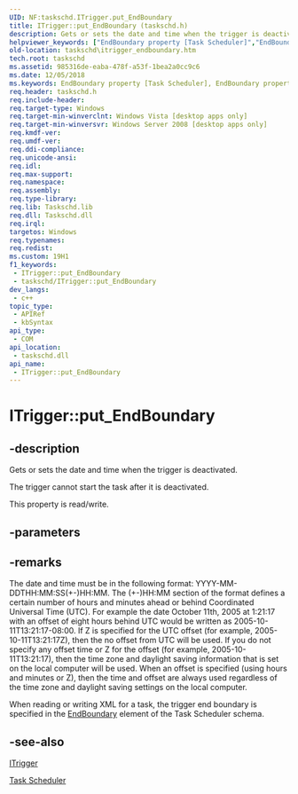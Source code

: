 ```yaml
---
UID: NF:taskschd.ITrigger.put_EndBoundary
title: ITrigger::put_EndBoundary (taskschd.h)
description: Gets or sets the date and time when the trigger is deactivated.
helpviewer_keywords: ["EndBoundary property [Task Scheduler]","EndBoundary property [Task Scheduler]","ITrigger interface","ITrigger interface [Task Scheduler]","EndBoundary property","ITrigger.EndBoundary","ITrigger.put_EndBoundary","ITrigger::EndBoundary","ITrigger::get_EndBoundary","ITrigger::put_EndBoundary","put_EndBoundary","taskschd.itrigger_endboundary","taskschd/ITrigger::EndBoundary","taskschd/ITrigger::get_EndBoundary","taskschd/ITrigger::put_EndBoundary"]
old-location: taskschd\itrigger_endboundary.htm
tech.root: taskschd
ms.assetid: 985316de-eaba-478f-a53f-1bea2a0cc9c6
ms.date: 12/05/2018
ms.keywords: EndBoundary property [Task Scheduler], EndBoundary property [Task Scheduler],ITrigger interface, ITrigger interface [Task Scheduler],EndBoundary property, ITrigger.EndBoundary, ITrigger.put_EndBoundary, ITrigger::EndBoundary, ITrigger::get_EndBoundary, ITrigger::put_EndBoundary, put_EndBoundary, taskschd.itrigger_endboundary, taskschd/ITrigger::EndBoundary, taskschd/ITrigger::get_EndBoundary, taskschd/ITrigger::put_EndBoundary
req.header: taskschd.h
req.include-header: 
req.target-type: Windows
req.target-min-winverclnt: Windows Vista [desktop apps only]
req.target-min-winversvr: Windows Server 2008 [desktop apps only]
req.kmdf-ver: 
req.umdf-ver: 
req.ddi-compliance: 
req.unicode-ansi: 
req.idl: 
req.max-support: 
req.namespace: 
req.assembly: 
req.type-library: 
req.lib: Taskschd.lib
req.dll: Taskschd.dll
req.irql: 
targetos: Windows
req.typenames: 
req.redist: 
ms.custom: 19H1
f1_keywords:
 - ITrigger::put_EndBoundary
 - taskschd/ITrigger::put_EndBoundary
dev_langs:
 - c++
topic_type:
 - APIRef
 - kbSyntax
api_type:
 - COM
api_location:
 - taskschd.dll
api_name:
 - ITrigger::put_EndBoundary
---
```


# ITrigger::put_EndBoundary


## -description

Gets or sets the date and time when the trigger is deactivated.

The trigger cannot start the task after it is deactivated.

This property is read/write.

## -parameters

## -remarks

The date and time must be in the following format: YYYY-MM-DDTHH:MM:SS(+-)HH:MM. The (+-)HH:MM section of the format defines a certain number of hours and minutes ahead or behind Coordinated Universal Time (UTC). For example the date October 11th, 2005 at 1:21:17 with an offset of eight hours behind UTC would be written as 2005-10-11T13:21:17-08:00. If Z is specified for the UTC offset (for example, 2005-10-11T13:21:17Z), then the no offset from UTC will be used. If you do not specify any offset time or Z for the offset (for example, 2005-10-11T13:21:17), then the time zone and daylight saving information that is set on the local computer will be used.  When an offset is specified (using hours and minutes or Z), then the time and offset are always used regardless of the time zone and daylight saving settings on the local computer.

When reading or writing XML for a task, the trigger end boundary is specified in the  <a href="/windows/desktop/TaskSchd/taskschedulerschema-endboundary-triggerbasetype-element">EndBoundary</a> element of the Task Scheduler schema.

## -see-also

<a href="/windows/desktop/api/taskschd/nn-taskschd-itrigger">ITrigger</a>



<a href="/windows/desktop/TaskSchd/task-scheduler-start-page">Task Scheduler</a>

